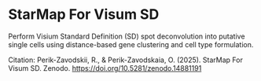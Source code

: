 # StarMap For Visum SD

 Perform Visium Standard Definition (SD) spot deconvolution into putative single cells using distance-based gene clustering and cell type formulation.

 Citation:
 Perik-Zavodskii, R., & Perik-Zavodskaia, O. (2025). StarMap For Visum SD. Zenodo. https://doi.org/10.5281/zenodo.14881191

